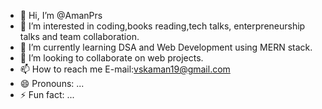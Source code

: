- 👋 Hi, I’m @AmanPrs
- 👀 I’m interested in coding,books reading,tech talks, enterpreneurship talks and team collaboration.
- 🌱 I’m currently learning DSA and Web Development using MERN stack.
- 💞️ I’m looking to collaborate on web projects.
- 📫 How to reach me E-mail:vskaman19@gmail.com
- 😄 Pronouns: ...
- ⚡ Fun fact: ...

<!---
AmanPrs/AmanPrs is a ✨ special ✨ repository because its `README.md` (this file) appears on your GitHub profile.
You can click the Preview link to take a look at your changes.
--->
